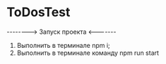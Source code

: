 # ToDosTest

--------> Запуск проекта <-------

1. Выполнить в терминале npm i;
2. Выполнить в терминале команду npm run start 